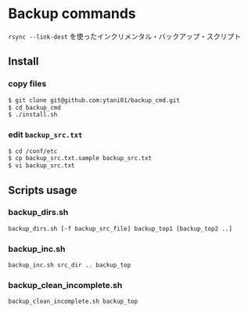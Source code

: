 # Backup commands

``rsync --link-dest`` を使ったインクリメンタル・バックアップ・スクリプト

## Install

### copy files

```bash
$ git clone git@github.com:ytani01/backup_cmd.git
$ cd backup_cmd
$ ./install.sh
```

### edit ``backup_src.txt``

```bash
$ cd /conf/etc
$ cp backup_src.txt.sample backup_src.txt
$ vi backup_src.txt
```

## Scripts usage

### backup_dirs.sh

```bash
backup_dirs.sh [-f backup_src_file] backup_top1 [backup_top2 ..]
```

### backup_inc.sh

```bash
backup_inc.sh src_dir .. backup_top
```

### backup_clean_incomplete.sh

```bash
backup_clean_incomplete.sh backup_top
```
